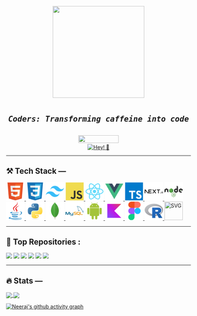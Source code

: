<div align='center'>
  <img src='https://github.com/antilneeraj/antilneeraj/blob/home/Programmer.png' height='250px' width='250px' />
</div>
<pre align='center'><h2><i>Coders: Transforming caffeine into code</i></h2></pre>
 <div align = "center"><img src="https://komarev.com/ghpvc/?username=antilneeraj&style=flat-square&color=blue" height='21px' width = '110px'/></div>

<div align="center">
<a href="https://git.io/typing-svg"><img src="https://readme-typing-svg.demolab.com?font='trebuchet+ms'&color=61ed44&duration=4000&pause=1000&center=true&vCenter=true&width=440&lines=Hi%2C+I'm+Neeraj;A+passionate+programmer+and;Computer+Engineering+Student++from+India" alt="Hey! 👋" /></a>
</div>

<hr>


## ⚒️ Tech Stack —

<div>
  <a href="https://developer.mozilla.org/en-US/docs/Web/HTML" target="_blank">
    <img src="https://github.com/devicons/devicon/blob/master/icons/html5/html5-original.svg" height="50px" width="50px" title="HTML5">
  </a>
  
  <a href="https://developer.mozilla.org/en-US/docs/Web/CSS" target="_blank">
    <img src="https://github.com/devicons/devicon/blob/master/icons/css3/css3-original.svg" height="50px" width="50px" title="CSS3">
  </a>
  
  <a href="https://tailwindcss.com/" target="_blank">
    <img src="https://github.com/devicons/devicon/blob/master/icons/tailwindcss/tailwindcss-original.svg" height="50px" width="50px" title="TailwindCSS">
  </a>
  
  <a href="https://developer.mozilla.org/en-US/docs/Web/JavaScript" target="_blank">
    <img src="https://github.com/devicons/devicon/blob/master/icons/javascript/javascript-original.svg" height="50px" width="50px" title="JavaScript">
  </a>
  
  <a href="https://reactjs.org/" target="_blank">
    <img src="https://github.com/devicons/devicon/blob/master/icons/react/react-original.svg" height="50px" width="50px" title="ReactJS">
  </a>
  
  <a href="https://vuejs.org/" target="_blank">
    <img src="https://github.com/devicons/devicon/blob/master/icons/vuejs/vuejs-original.svg" height="50px" width="50px" title="VueJS">
  </a>
  
  <a href="https://www.typescriptlang.org/" target="_blank">
    <img src="https://github.com/devicons/devicon/blob/master/icons/typescript/typescript-original.svg" height="50px" width="50px" title="TypeScript">
  </a>
  
  <a href="https://nextjs.org/" target="_blank">
    <img src="https://github.com/devicons/devicon/blob/master/icons/nextjs/nextjs-original-wordmark.svg" height="50px" width="50px" title="NextJS">
  </a>
  <a href="https://nodejs.org/en/" target="_blank">
    <img src="https://github.com/devicons/devicon/blob/master/icons/nodejs/nodejs-original-wordmark.svg" height="50px" width="50px" title="NodeJS">
  </a>
  
  <a href="https://www.java.com/" target="_blank">
    <img src="https://github.com/devicons/devicon/blob/master/icons/java/java-original.svg" height="50px" width="50px" title="JAVA">
  </a>
  
  <a href="https://www.python.org/" target="_blank">
    <img src="https://github.com/devicons/devicon/blob/master/icons/python/python-original.svg" height="50px" width="50px" title="Python">
  </a>
  
  <a href="https://www.mongodb.com/" target="_blank">
    <img src="https://github.com/devicons/devicon/blob/master/icons/mongodb/mongodb-original.svg" height="50px" width="50px" title="MongoDB">
  </a>
  
  <a href="https://www.mysql.com/" target="_blank">
    <img src="https://github.com/devicons/devicon/blob/master/icons/mysql/mysql-original-wordmark.svg" height="50px" width="50px" title="MySQL">
  </a>
  
  <a href="https://developer.android.com/" target="_blank">
    <img src="https://github.com/devicons/devicon/blob/master/icons/android/android-original.svg" height="50px" width="50px" title="Android">
  </a>
  
  <a href="https://kotlinlang.org/" target="_blank">
    <img src="https://github.com/devicons/devicon/blob/master/icons/kotlin/kotlin-original.svg" height="50px" width="50px" title="Kotlin">
  </a>
  
  <a href="https://www.figma.com/" target="_blank">
    <img src="https://github.com/devicons/devicon/blob/master/icons/figma/figma-original.svg" height="50px" width="50px" title="Figma">
  </a>
  
  <a href="https://www.r-project.org/about.html" target="_blank">
    <img src="https://github.com/devicons/devicon/blob/master/icons/r/r-original.svg" height="50px" width="50px" title="R">
  </a>
  
  <a href="https://www.w3.org/Graphics/SVG/" target="_blank">
    <img src="https://cdn.worldvectorlogo.com/logos/svg-2.svg" height="50px" width="50px" title="SVG">
  </a>
</div>

  
<hr>

## 🌟 Top Repositories :

<div>
  <a href='https://github.com/antilneeraj/EnergyConsumptionAnalysis'><img src='https://denvercoder1-github-readme-stats.vercel.app/api/pin/?username=antilneeraj&repo=EnergyConsumptionAnalysis&theme=react&bg_color=0d1017&title_color=6ce6de&icon_color=61ed44&border_color=61ed44'></a>
  <a href='https://github.com/antilneeraj/youtube-clone'><img src='https://denvercoder1-github-readme-stats.vercel.app/api/pin/?username=antilneeraj&repo=youtube-clone&theme=react&bg_color=0d1017&title_color=6ce6de&icon_color=61ed44&border_color=61ed44'></a>
  <a href='https://github.com/antilneeraj/Flappybird'><img src='https://denvercoder1-github-readme-stats.vercel.app/api/pin/?username=antilneeraj&repo=Flappybird&theme=react&bg_color=0d1017&title_color=6ce6de&icon_color=61ed44&border_color=61ed44'></a>
  <a href='https://github.com/antilneeraj/AuthenticationApp'><img src='https://denvercoder1-github-readme-stats.vercel.app/api/pin/?username=antilneeraj&repo=AuthenticationApp&theme=react&bg_color=0d1017&title_color=6ce6de&icon_color=61ed44&border_color=61ed44'></a>
  <a href='https://github.com/antilneeraj/Minesweeper'><img src='https://denvercoder1-github-readme-stats.vercel.app/api/pin/?username=antilneeraj&repo=Minesweeper&theme=react&bg_color=0d1017&title_color=6ce6de&icon_color=61ed44&border_color=61ed44'></a>
  <a href='https://github.com/antilneeraj/SMS'><img src='https://denvercoder1-github-readme-stats.vercel.app/api/pin/?username=antilneeraj&repo=SMS&theme=react&bg_color=0d1017&title_color=6ce6de&icon_color=61ed44&border_color=61ed44'></a>
</div>

<hr>

## 🔥 Stats —
<a href="#">
  <img height=195 align="center" src="https://github-readme-stats.vercel.app/api?username=antilneeraj&show_icons=true&theme=react&border_color=61ed44&bg_color=0d1117" />
</a>
<a href="#">
  <img height=195 align="center" src="https://github-readme-stats.vercel.app/api/top-langs/?username=antilneeraj&layout=compact&theme=react&border_color=61ed44&bg_color=0d1117&title_color=6ec6de" />
</a>

[![Neeraj's github activity graph](https://github-readme-activity-graph.vercel.app/graph?username=antilneeraj&bg_color=0d1117&color=61ed44&line=5fd3f4&point=5fd3f4&area=true&hide_border=true)](https://github.com/ashutosh00710/github-readme-activity-graph)
